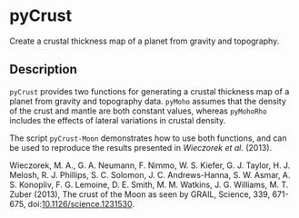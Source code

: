 # pyCrust
Create a crustal thickness map of a planet from gravity and topography.

## Description
`pyCrust` provides two functions for generating a crustal thickness map of a
planet from gravity and topography data. `pyMoho` assumes that the density of
the crust and mantle are both constant values, whereas `pyMohoRho` includes
the effects of lateral variations in crustal density.

The script `pyCrust-Moon` demonstrates how to use both functions, and can
be used to reproduce the results presented in *Wieczorek et al.* (2013).


Wieczorek, M. A., G. A. Neumann, F. Nimmo, W. S. Kiefer, G. J. Taylor,
    H. J. Melosh, R. J. Phillips, S. C. Solomon, J. C. Andrews-Hanna,
    S. W. Asmar, A. S. Konopliv, F. G. Lemoine, D. E. Smith, M. M. Watkins,
    J. G. Williams, M. T. Zuber (2013), The crust of the Moon as seen by GRAIL,
    Science, 339, 671-675, doi:[10.1126/science.1231530](http://doi.org/10.1126/science.1231530).

